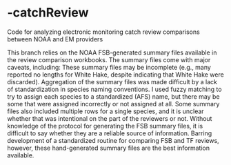 # -catchReview
Code for analyzing electronic monitoring catch review comparisons between NOAA and EM providers

This branch relies on the NOAA FSB-generated summary files available in the review comparison workbooks.
The summary files come with major caveats, including:
These summary files may be incomplete (e.g., many reported no lengths for White Hake, despite indicating that White Hake were discarded).
Aggregation of the summary files was made difficult by a lack of standardization in species naming conventions. 
I used fuzzy matching to try to assign each species to a standardized (AFS) name, but there may be some that were assigned incorrectly or not assigned at all. 
Some summary files also included multiple rows for a single species, and it is unclear whether that was intentional on the part of the reviewers or not. 
Without knowledge of the protocol for generating the FSB summary files, it is difficult to say whether they are a reliable source of information. 
Barring development of a standardized routine for comparing FSB and TF reviews, however, these hand-generated summary files are the best information available. 
